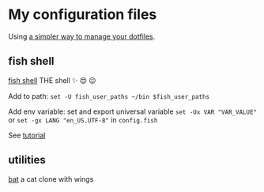 # My configuration files

Using [a simpler way to manage your dotfiles](https://www.anand-iyer.com/blog/2018/a-simpler-way-to-manage-your-dotfiles.html).


## fish shell

[fish shell](https://fishshell.com/) THE shell :sparkles: :heart_eyes: :wink:

Add to path: `set -U fish_user_paths ~/bin $fish_user_paths`

Add env variable: set and export universal variable `set -Ux VAR "VAR_VALUE"` or `set -gx LANG "en_US.UTF-8"` in `config.fish`

See [tutorial](https://fishshell.com/docs/current/tutorial.html)

## utilities

[bat](https://github.com/sharkdp/bat) a cat clone with wings

